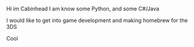 Hi im Cabinhead
I am know some Python, and some C#/Java

I would like to get into game development and making homebrew for the 3DS


Cool
